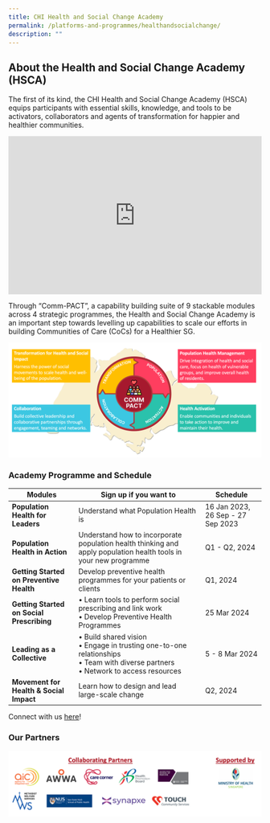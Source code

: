```yaml
---
title: CHI Health and Social Change Academy
permalink: /platforms-and-programmes/healthandsocialchange/
description: ""
---
```

## About the Health and Social Change Academy (HSCA) 


The first of its kind, the CHI Health and Social Change Academy (HSCA) equips participants with essential skills, knowledge, and tools to be activators, collaborators and agents of transformation for happier and healthier communities.

 <style>
    .video-container {
      display: flex;
      justify-content: center;
      align-items: center;
    }
  </style>
<div class="video-container">

<iframe allowfullscreen="" allow="accelerometer; autoplay; clipboard-write; encrypted-media; gyroscope; picture-in-picture; web-share" frameborder="0" title="YouTube video player" src="https://www.youtube.com/embed/mUKfVF3YQeo?si=SIukPBF-fAnRfvL0" height="315" width="560"></iframe></div>

Through “Comm-PACT”, a capability building suite of 9 stackable modules across 4 strategic programmes, the Health and Social Change Academy is an important step towards levelling up capabilities to scale our efforts in building Communities of Care (CoCs) for a Healthier SG.

![](/images/commpact.png) 

<h3> Academy Programme and Schedule </h3>

| Modules | Sign up if you want to | Schedule |
| -------- | -------- | -------- |
| **Population Health for Leaders**     | Understand what Population Health is   | 16 Jan 2023, 26 Sep - 27 Sep 2023     |
| **Population Health in Action**     | Understand how to incorporate population health thinking and apply population health tools in your new programme    | Q1 - Q2, 2024     |
| **Getting Started on Preventive Health**   | Develop preventive health programmes for your patients or clients     | Q1, 2024     |
| **Getting Started on Social Prescribing**    | • Learn tools to perform social prescribing and link work <br> • Develop Preventive Health Programmes     | 25 Mar 2024    |
| **Leading as a Collective**   | • Build shared vision <br> • Engage in trusting one-to-one relationships <br> • Team with diverse partners <br> • Network to access resources   | 5 - 8 Mar 2024    |
| **Movement for Health &amp; Social Impact**  | Learn how to design and lead large-scale change     | Q2, 2024     |

Connect with us [here](https://for.sg/chi-hsca)!

<h3> Our Partners</h3>

![](/images/hsca%20partners_v2.PNG)